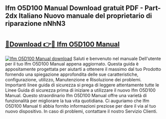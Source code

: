 ## Ifm O5D100 Manual Download gratuit PDF - Part-2dx Italiano Nuovo manuale del proprietario di riparazione nNhN3

# <h2><a href="http://dfbmqqq.blite.top/?on=Ifm+O5D100+Manual">🔗Download 👉🔴 Ifm O5D100 Manual</a></h2>

[![Ifm O5D100 Manual download](https://i.imgur.com/lujVjoI.png)](http://dfbmqqq.blite.top/?on=Ifm+O5D100+Manual)
Saluti e benvenuto nel manuale Dell'utente per il tuo Ifm O5D100 Manual appena aggiornato. Questa guida è appositamente progettata per aiutarti a ottenere il massimo dal tuo Prodotto fornendo una spiegazione approfondita delle sue caratteristiche, configurazione, utilizzo, Manutenzione e Risoluzione dei problemi. Importanti linee guida di sicurezza si prega di leggere attentamente tutte le Linee Guida di sicurezza prima di iniziare a utilizzare il nuovo Ifm O5D100 Manual. Questo straordinario Ifm O5D100 Manual offre una varietà di funzionalità per migliorare la tua vita quotidiana. Ci auguriamo che Ifm O5D100 Manual ti abbia fornito informazioni preziose per dare il via al tuo nuovo dispositivo. In caso di problemi, contattare il nostro Servizio Clienti.
